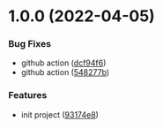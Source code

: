 # 1.0.0 (2022-04-05)


### Bug Fixes

* github action ([dcf94f6](https://github.com/akijoey/lognote/commit/dcf94f6abe4154c5934fb60275a6c4a5696b1ab7))
* github action ([548277b](https://github.com/akijoey/lognote/commit/548277b6959ab90dba9477c4cf51d11ccef827b4))


### Features

* init project ([93174e8](https://github.com/akijoey/lognote/commit/93174e8ac0241efbad70660ddda13a7957d32ddf))
